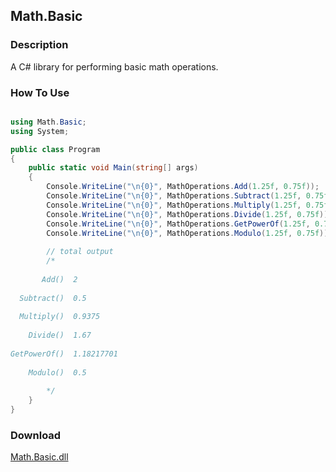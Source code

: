 ## Math.Basic
### Description
A C# library for performing basic math operations.

### How To Use
```csharp

using Math.Basic;
using System;

public class Program
{
    public static void Main(string[] args)
    {
        Console.WriteLine("\n{0}", MathOperations.Add(1.25f, 0.75f));
        Console.WriteLine("\n{0}", MathOperations.Subtract(1.25f, 0.75f));
        Console.WriteLine("\n{0}", MathOperations.Multiply(1.25f, 0.75f));
        Console.WriteLine("\n{0}", MathOperations.Divide(1.25f, 0.75f));
        Console.WriteLine("\n{0}", MathOperations.GetPowerOf(1.25f, 0.75f));
        Console.WriteLine("\n{0}", MathOperations.Modulo(1.25f, 0.75f));
        
        // total output
        /*
        
       Add()  2
            
  Subtract()  0.5
            
  Multiply()  0.9375
            
    Divide()  1.67
            
GetPowerOf()  1.18217701
            
    Modulo()  0.5
    
        */
    }
}

```

### Download
[Math.Basic.dll](https://github.com/Lexz-08/Math.Basic/releases/download/math-basic/Math.Basic.dll)
